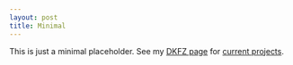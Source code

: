 ```yaml
---
layout: post
title: Minimal
---
```


This is just a minimal placeholder. See my [DKFZ page](https://www.dkfz.de/en/mic/team/people/Marco_Nolden.html) for [current projects](https://www.dkfz.de/en/mic/research/MICO/mico_projects.html).
